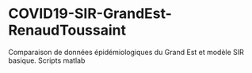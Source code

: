 # COVID19-SIR-GrandEst-RenaudToussaint
Comparaison de données épidémiologiques du Grand Est et modèle SIR basique. Scripts matlab
